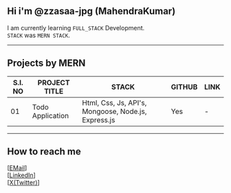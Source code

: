 ## Hi i'm @zzasaa-jpg (MahendraKumar)

I am currently learning `FULL_STACK` Development.  
`STACK` was `MERN STACK`.
___

## Projects by MERN

| S.I. NO | PROJECT TITLE | STACK | GITHUB | LINK |
|---------|---------------|-------|--------|------|
|01|Todo Application|Html, Css, Js, API's, Mongoose, Node.js, Express.js|Yes|-|
___

## How to reach me
[[EMail](zzsdrt354@gmail.com)]  
[[LinkedIn]( https://www.linkedin.com/in/mahendra-kumar-44627a243/)]  
[[X(Twitter)](https://twitter.com/Mahendr38360512)]  
